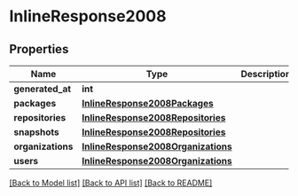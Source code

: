 # InlineResponse2008

## Properties
Name | Type | Description | Notes
------------ | ------------- | ------------- | -------------
**generated_at** | **int** |  | 
**packages** | [**InlineResponse2008Packages**](InlineResponse2008Packages.md) |  | 
**repositories** | [**InlineResponse2008Repositories**](InlineResponse2008Repositories.md) |  | 
**snapshots** | [**InlineResponse2008Repositories**](InlineResponse2008Repositories.md) |  | 
**organizations** | [**InlineResponse2008Organizations**](InlineResponse2008Organizations.md) |  | 
**users** | [**InlineResponse2008Organizations**](InlineResponse2008Organizations.md) |  | 

[[Back to Model list]](../README.md#documentation-for-models) [[Back to API list]](../README.md#documentation-for-api-endpoints) [[Back to README]](../README.md)

